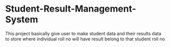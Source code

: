 # Student-Result-Management-System
This project basically give user to make student data and their results data to store where individual roll no will have result belong to that student roll no
